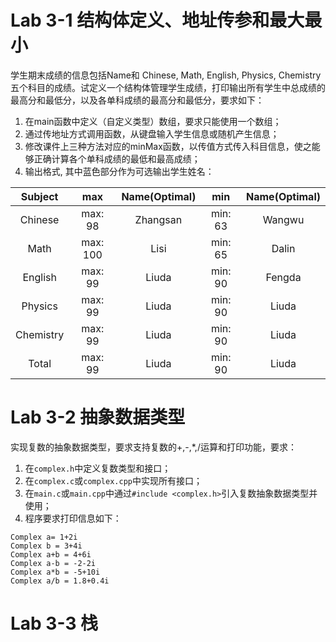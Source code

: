 # Lab 3-1 结构体定义、地址传参和最大最小

  学生期末成绩的信息包括Name和 Chinese, Math, English, Physics, Chemistry五个科目的成绩。试定义一个结构体管理学生成绩，打印输出所有学生中总成绩的最高分和最低分，以及各单科成绩的最高分和最低分，要求如下：
 1. 在main函数中定义（自定义类型）数组，要求只能使用一个数组；
 2. 通过传地址方式调用函数，从键盘输入学生信息或随机产生信息；
 3. 修改课件上三种方法对应的minMax函数，以传值方式传入科目信息，使之能够正确计算各个单科成绩的最低和最高成绩；
 4. 输出格式, 其中蓝色部分作为可选输出学生姓名：

| Subject | max | Name(Optimal) | min | Name(Optimal) |
| :-----: | :-: | :-----------: | :-: | :-----------: |
| Chinese | max: 98 | Zhangsan | min: 63 |Wangwu |
| Math | max: 100 | Lisi | min: 65 | Dalin |
| English | max: 99 | Liuda | min: 90 | Fengda |
| Physics | max: 99 | Liuda | min: 90 | Liuda |
| Chemistry | max: 99 | Liuda | min: 90 | Liuda |
| Total | max: 99 | Liuda | min: 90 | Liuda |

# Lab 3-2  抽象数据类型

实现复数的抽象数据类型，要求支持复数的+,-,\*,/运算和打印功能，要求：
1. 在`complex.h`中定义复数类型和接口；
2. 在`complex.c`或`complex.cpp`中实现所有接口；
3. 在`main.c`或`main.cpp`中通过`#include <complex.h>`引入复数抽象数据类型并使用；
4. 程序要求打印信息如下：
```
Complex a= 1+2i
Complex b = 3+4i
Complex a+b = 4+6i
Complex a-b = -2-2i
Complex a*b = -5+10i
Complex a/b = 1.8+0.4i
```

# Lab 3-3 栈
